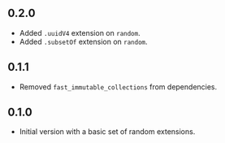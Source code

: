 ## 0.2.0

- Added `.uuidV4` extension on `random`.
- Added `.subsetOf` extension on `random`.

## 0.1.1

- Removed `fast_immutable_collections` from dependencies.

## 0.1.0

- Initial version with a basic set of random extensions.
